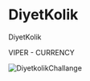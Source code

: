 # DiyetKolik
DiyetKolik

VIPER - CURRENCY

![DiyetkolikChallange](https://user-images.githubusercontent.com/58392243/206692406-369204f1-5cef-4473-a26b-19d6ce481464.gif)
